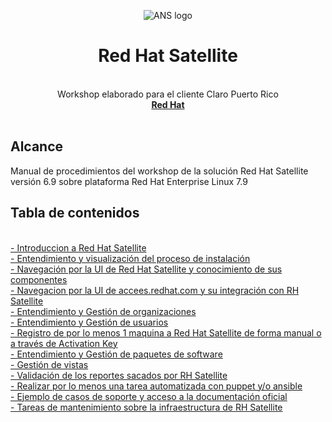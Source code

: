 <p align="center"><img src="https://github.com/workshopopennova/tecnologiasredhat/blob/master/images/ans/ans01.png?raw=true" alt="ANS logo">
</p>
<h1 align="center">Red Hat Satellite</h1>
<p align="center">
<br>Workshop elaborado para el cliente Claro Puerto Rico
  <br><a href="https://www.redhat.com"><strong>Red Hat</strong></a>
  <br>
  <br>
</p>


<h2>Alcance</h2>

Manual de procedimientos del workshop de la solución Red Hat Satellite versión 6.9 sobre plataforma Red Hat Enterprise Linux 7.9

<h2>Tabla de contenidos</h2>
<br><a href="sat01">- Introduccion a Red Hat Satellite
<br><a href="sat02">- Entendimiento y visualización del proceso de instalación</a>
<br><a href="sat03">- Navegación por la UI de Red Hat Satellite y conocimiento de sus componentes</a>
<br><a href="sat04">- Navegacion por la UI de accees.redhat.com y su integración con RH Satellite</a>
<br><a href="sat05">- Entendimiento y Gestión de organizaciones</a>
<br><a href="sat06">- Entendimiento y Gestión de usuarios</a>
<br><a href="sat07">- Registro de por lo menos 1 maquina a Red Hat Satellite de forma manual o a través de Activation Key</a>
<br><a href="sat08">- Entendimiento y Gestión de paquetes de software</a>
<br><a href="sat10">- Gestión de vistas</a>
<br><a href="sat09">- Validación de los reportes sacados por RH Satellite</a>
<br><a href="sat15">- Realizar por lo menos una tarea automatizada con puppet y/o ansible</a>
<br><a href="sat14">- Ejemplo de casos de soporte y acceso a la documentación oficial</a>
<br><a href="sat13">- Tareas de mantenimiento sobre la infraestructura de RH Satellite</a>
